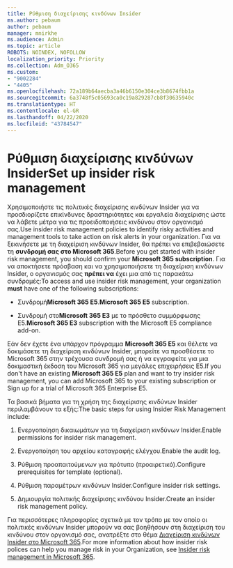 ```yaml
---
title: Ρύθμιση διαχείρισης κινδύνων Insider
ms.author: pebaum
author: pebaum
manager: mnirkhe
ms.audience: Admin
ms.topic: article
ROBOTS: NOINDEX, NOFOLLOW
localization_priority: Priority
ms.collection: Adm_O365
ms.custom:
- "9002284"
- "4405"
ms.openlocfilehash: 72a189b64aecba3a46b6150e304ce3b8674fbb1a
ms.sourcegitcommit: 6a3748f5c05693ca0c19a829287cb8f30635940c
ms.translationtype: HT
ms.contentlocale: el-GR
ms.lasthandoff: 04/22/2020
ms.locfileid: "43784547"
---
```

# <a name="set-up-insider-risk-management"></a><span data-ttu-id="6663f-102">Ρύθμιση διαχείρισης κινδύνων Insider</span><span class="sxs-lookup"><span data-stu-id="6663f-102">Set up insider risk management</span></span>

<span data-ttu-id="6663f-103">Χρησιμοποιήστε τις πολιτικές διαχείρισης κινδύνων Insider για να προσδιορίζετε επικίνδυνες δραστηριότητες και εργαλεία διαχείρισης ώστε να λάβετε μέτρα για τις προειδοποιήσεις κινδύνου στον οργανισμό σας.</span><span class="sxs-lookup"><span data-stu-id="6663f-103">Use insider risk management policies to identify risky activities and management tools to take action on risk alerts in your organization.</span></span> <span data-ttu-id="6663f-104">Για να ξεκινήσετε με τη διαχείριση κινδύνων Insider, θα πρέπει να επιβεβαιώσετε τη **συνδρομή σας στο Microsoft 365**.</span><span class="sxs-lookup"><span data-stu-id="6663f-104">Before you get started with insider risk management, you should confirm your **Microsoft 365 subscription**.</span></span> <span data-ttu-id="6663f-105">Για να αποκτήσετε πρόσβαση και να χρησιμοποιήσετε τη διαχείριση κινδύνων Insider, ο οργανισμός σας **πρέπει να** έχει μια από τις παρακάτω συνδρομές:</span><span class="sxs-lookup"><span data-stu-id="6663f-105">To access and use insider risk management, your organization **must** have one of the following subscriptions:</span></span>

- <span data-ttu-id="6663f-106">Συνδρομή**Microsoft 365 E5**.</span><span class="sxs-lookup"><span data-stu-id="6663f-106">**Microsoft 365 E5** subscription.</span></span>

- <span data-ttu-id="6663f-107">Συνδρομή στο**Microsoft 365 E3** με το πρόσθετο συμμόρφωσης E5.</span><span class="sxs-lookup"><span data-stu-id="6663f-107">**Microsoft 365 E3** subscription with the Microsoft E5 compliance add-on.</span></span>

<span data-ttu-id="6663f-108">Εάν δεν έχετε ένα υπάρχον πρόγραμμα **Microsoft 365 E5** και θέλετε να δοκιμάσετε τη διαχείριση κινδύνων Insider, μπορείτε να προσθέσετε το Microsoft 365 στην τρέχουσα συνδρομή σας ή να εγγραφείτε για μια δοκιμαστική έκδοση του Microsoft 365 για μεγάλες επιχειρήσεις E5.</span><span class="sxs-lookup"><span data-stu-id="6663f-108">If you don't have an existing **Microsoft 365 E5** plan and want to try insider risk management, you can add Microsoft 365 to your existing subscription or Sign up for a trial of Microsoft 365 Enterprise E5.</span></span>

<span data-ttu-id="6663f-109">Τα βασικά βήματα για τη χρήση της διαχείρισης κινδύνων Insider περιλαμβάνουν τα εξής:</span><span class="sxs-lookup"><span data-stu-id="6663f-109">The basic steps for using Insider Risk Management include:</span></span>

1. <span data-ttu-id="6663f-110">Ενεργοποίηση δικαιωμάτων για τη διαχείριση κινδύνων Insider.</span><span class="sxs-lookup"><span data-stu-id="6663f-110">Enable permissions for insider risk management.</span></span>

2. <span data-ttu-id="6663f-111">Ενεργοποίηση του αρχείου καταγραφής ελέγχου.</span><span class="sxs-lookup"><span data-stu-id="6663f-111">Enable the audit log.</span></span>

3. <span data-ttu-id="6663f-112">Ρύθμιση προαπαιτούμενων για πρότυπο (προαιρετικό).</span><span class="sxs-lookup"><span data-stu-id="6663f-112">Configure prerequisites for template (optional).</span></span>

4. <span data-ttu-id="6663f-113">Ρύθμιση παραμέτρων κινδύνων Insider.</span><span class="sxs-lookup"><span data-stu-id="6663f-113">Configure insider risk settings.</span></span>

5. <span data-ttu-id="6663f-114">Δημιουργία πολιτικής διαχείρισης κινδύνου Insider.</span><span class="sxs-lookup"><span data-stu-id="6663f-114">Create an insider risk management policy.</span></span>

<span data-ttu-id="6663f-115">Για περισσότερες πληροφορίες σχετικά με τον τρόπο με τον οποίο οι πολιτικές κινδύνων Insider μπορούν να σας βοηθήσουν στη διαχείριση του κινδύνου στον οργανισμό σας, ανατρέξτε στο θέμα [Διαχείριση κινδύνων Insider στο Microsoft 365](https://go.microsoft.com/fwlink/?linkid=2123907).</span><span class="sxs-lookup"><span data-stu-id="6663f-115">For more information about how insider risk polices can help you manage risk in your Organization, see [Insider risk management in Microsoft 365](https://go.microsoft.com/fwlink/?linkid=2123907).</span></span>
